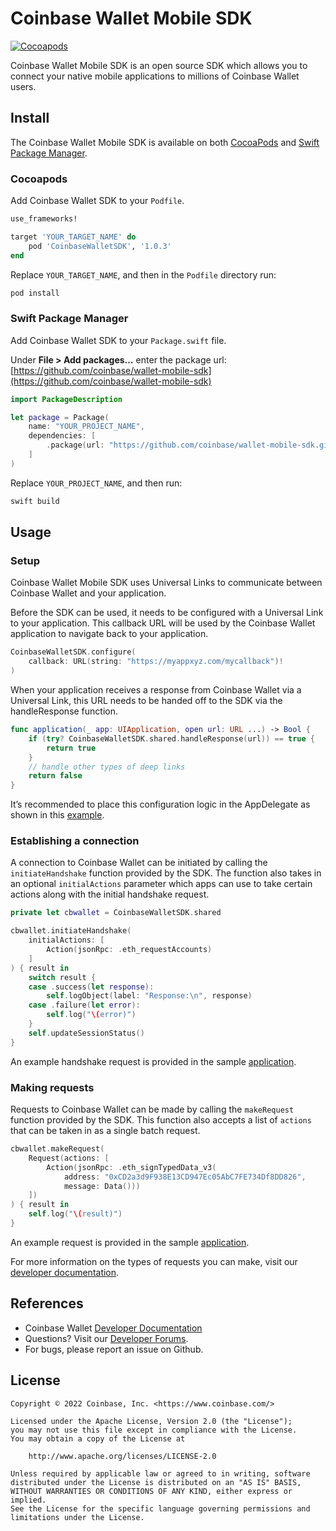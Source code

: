 # Coinbase Wallet Mobile SDK

[![Cocoapods](https://img.shields.io/cocoapods/v/CoinbaseWalletSDK)](https://cocoapods.org/pods/CoinbaseWalletSDK)

Coinbase Wallet Mobile SDK is an open source SDK which allows you to connect your native mobile applications to millions of Coinbase Wallet users.

## Install

The Coinbase Wallet Mobile SDK is available on both [CocoaPods](https://cocoapods.org/) and [Swift Package Manager](https://swift.org/package-manager).

### Cocoapods

Add Coinbase Wallet SDK to your `Podfile`.

```ruby
use_frameworks!

target 'YOUR_TARGET_NAME' do
    pod 'CoinbaseWalletSDK', '1.0.3'
end
```

Replace `YOUR_TARGET_NAME`, and then in the `Podfile` directory run:

```bash
pod install
```

### Swift Package Manager

Add Coinbase Wallet SDK to your `Package.swift` file.

Under **File > Add packages…** enter the package url: [https://github.com/coinbase/wallet-mobile-sdk](https://github.com/coinbase/wallet-mobile-sdk)

```swift
import PackageDescription

let package = Package(
    name: "YOUR_PROJECT_NAME",
    dependencies: [
        .package(url: "https://github.com/coinbase/wallet-mobile-sdk.git", from: "1.0.3"),
    ]
)
```

Replace `YOUR_PROJECT_NAME`, and then run:

```bash
swift build
```

## Usage

### Setup

Coinbase Wallet Mobile SDK uses Universal Links to communicate between Coinbase Wallet and your application.

Before the SDK can be used, it needs to be configured with a Universal Link to your application. This callback URL will be used by the Coinbase Wallet application to navigate back to your application.

```swift
CoinbaseWalletSDK.configure(
    callback: URL(string: "https://myappxyz.com/mycallback")!
)
```

When your application receives a response from Coinbase Wallet via a Universal Link, this URL needs to be handed off to the SDK via the handleResponse function.

```swift
func application(_ app: UIApplication, open url: URL ...) -> Bool {
    if (try? CoinbaseWalletSDK.shared.handleResponse(url)) == true {
        return true
    }
    // handle other types of deep links
    return false
}
```

It’s recommended to place this configuration logic in the AppDelegate as shown in this [example](https://github.com/coinbase/wallet-mobile-sdk/blob/master/ios/example/SampleClient/AppDelegate.swift#L19).

### Establishing a connection

A connection to Coinbase Wallet can be initiated by calling the `initiateHandshake` function provided by the SDK. The function also takes in an optional `initialActions` parameter which apps can use to take certain actions along with the initial handshake request.

```swift
private let cbwallet = CoinbaseWalletSDK.shared

cbwallet.initiateHandshake(
    initialActions: [
        Action(jsonRpc: .eth_requestAccounts)
    ]
) { result in
    switch result {
    case .success(let response):
        self.logObject(label: "Response:\n", response)
    case .failure(let error):
        self.log("\(error)")
    }
    self.updateSessionStatus()
}
```

An example handshake request is provided in the sample [application](https://github.com/coinbase/wallet-mobile-sdk/blob/master/ios/example/SampleClient/ViewController.swift#L63).

### Making requests

Requests to Coinbase Wallet can be made by calling the `makeRequest` function provided by the SDK. This function also accepts a list of `actions` that can be taken in as a single batch request.

```swift
cbwallet.makeRequest(
    Request(actions: [
        Action(jsonRpc: .eth_signTypedData_v3(
            address: "0xCD2a3d9F938E13CD947Ec05AbC7FE734Df8DD826",
            message: Data()))
    ])
) { result in
    self.log("\(result)")
}
```

An example request is provided in the sample [application](https://github.com/coinbase/coinbase-wallet-sdk/blob/master/examples/native-sdk-ios-client/SampleApp/ViewController.swift#L29).

For more information on the types of requests you can make, visit our [developer documentation](https://docs.cloud.coinbase.com/wallet-sdk/docs/mobile-sdk-overview).

## References
- Coinbase Wallet [Developer Documentation](https://docs.cloud.coinbase.com/wallet-sdk/docs)
- Questions? Visit our [Developer Forums](https://forums.coinbasecloud.dev/).
- For bugs, please report an issue on Github.

## License

```
Copyright © 2022 Coinbase, Inc. <https://www.coinbase.com/>

Licensed under the Apache License, Version 2.0 (the "License");
you may not use this file except in compliance with the License.
You may obtain a copy of the License at

    http://www.apache.org/licenses/LICENSE-2.0

Unless required by applicable law or agreed to in writing, software
distributed under the License is distributed on an "AS IS" BASIS,
WITHOUT WARRANTIES OR CONDITIONS OF ANY KIND, either express or implied.
See the License for the specific language governing permissions and
limitations under the License.
```
